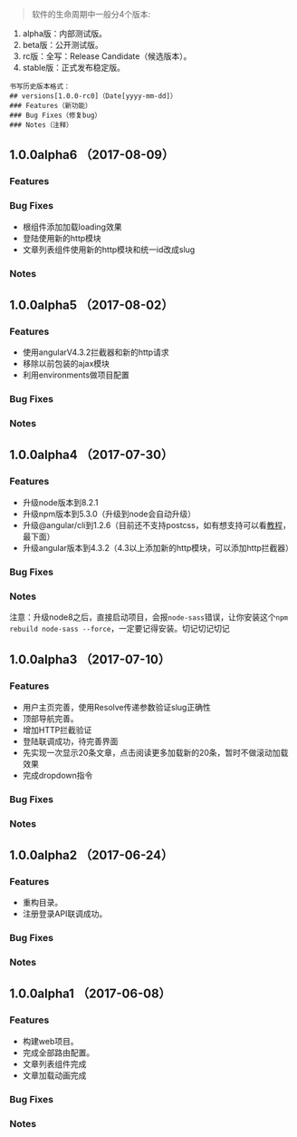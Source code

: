 > 软件的生命周期中一般分4个版本:
1. alpha版：内部测试版。
2. beta版：公开测试版。
3. rc版：全写：Release Candidate（候选版本）。
4. stable版：正式发布稳定版。
```
书写历史版本格式：
## versions[1.0.0-rc0]（Date[yyyy-mm-dd]）
### Features（新功能）
### Bug Fixes（修复bug）
### Notes（注释）
```

## 1.0.0alpha6 （2017-08-09）
### Features
### Bug Fixes
- 根组件添加加载loading效果
- 登陆使用新的http模块
- 文章列表组件使用新的http模块和统一id改成slug
### Notes

## 1.0.0alpha5 （2017-08-02）
### Features
- 使用angularV4.3.2拦截器和新的http请求
- 移除以前包装的ajax模块
- 利用environments做项目配置
### Bug Fixes
### Notes

## 1.0.0alpha4 （2017-07-30）
### Features
- 升级node版本到8.2.1
- 升级npm版本到5.3.0（升级到node会自动升级）
- 升级@angular/cli到1.2.6（目前还不支持postcss，如有想支持可以看[教程](https://github.com/jiayisheji/jianshu/blob/master/doc/web%E5%88%9D%E5%A7%8B%E5%8C%96.md)，最下面）
- 升级angular版本到4.3.2（4.3以上添加新的http模块，可以添加http拦截器）
### Bug Fixes
### Notes
注意：升级node8之后，直接启动项目，会报`node-sass`错误，让你安装这个`npm rebuild node-sass --force`，一定要记得安装。切记切记切记

## 1.0.0alpha3 （2017-07-10）
### Features
- 用户主页完善，使用Resolve传递参数验证slug正确性
- 顶部导航完善。
- 增加HTTP拦截验证
- 登陆联调成功，待完善界面
- 先实现一次显示20条文章，点击阅读更多加载新的20条，暂时不做滚动加载效果
- 完成dropdown指令
### Bug Fixes

### Notes

## 1.0.0alpha2 （2017-06-24）
### Features
- 重构目录。
- 注册登录API联调成功。
### Bug Fixes

### Notes

## 1.0.0alpha1 （2017-06-08）
### Features
- 构建web项目。
- 完成全部路由配置。
- 文章列表组件完成
- 文章加载动画完成
### Bug Fixes

### Notes
